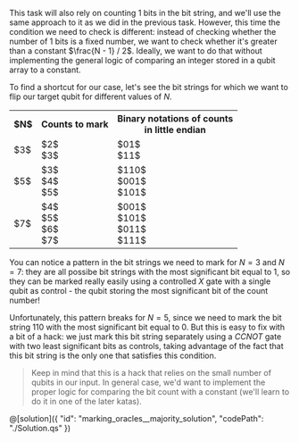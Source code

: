 This task will also rely on counting $1$ bits in the bit string, and we'll use the same approach to it as we did in the previous task. However, this time the condition we need to check is different: instead of checking whether the number of $1$ bits is a fixed number, we want to check whether it's greater than a constant $\frac{N - 1} / 2$. Ideally, we want to do that without implementing the general logic of comparing an integer stored in a qubit array to a constant.

To find a shortcut for our case, let's see the bit strings for which we want to flip our target qubit for different values of $N$.

<table>
    <tr>
    <th>$N$</th>
    <th>Counts to mark</th>
    <th>Binary notations of counts <br/> in little endian</th>
    </tr>
    <tr>
    <td>$3$</td>
    <td>$2$ <br/> $3$</td>
    <td>$01$ <br/> $11$</td>
    </tr>
    <tr>
    <td>$5$</td>
    <td>$3$ <br/> $4$ <br/> $5$</td>
    <td>$110$ <br/> $001$ <br/> $101$</td>
    </tr>
    <tr>
    <td>$7$</td>
    <td>$4$ <br/> $5$ <br/> $6$ <br/> $7$</td>
    <td>$001$ <br/> $101$ <br/> $011$ <br/> $111$</td>
    </tr>
</table>

You can notice a pattern in the bit strings we need to mark for $N = 3$ and $N = 7$: they are all possibe bit strings with the most significant bit equal to $1$, so they can be marked really easily using a controlled $X$ gate with a single qubit as control - the qubit storing the most significant bit of the count number! 

Unfortunately, this pattern breaks for $N = 5$, since we need to mark the bit string $110$ with the most significant bit equal to $0$. But this is easy to fix with a bit of a hack: we just mark this bit string separately using a $CCNOT$ gate with two least significant bits as controls, taking advantage of the fact that this bit string is the only one that satisfies this condition.

> Keep in mind that this is a hack that relies on the small number of qubits in our input. In general case, we'd want to implement the proper logic for comparing the bit count with a constant (we'll learn to do it in one of the later katas).

@[solution]({
    "id": "marking_oracles__majority_solution",
    "codePath": "./Solution.qs"
})
